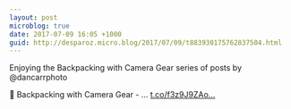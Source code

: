 ```yaml
---
layout: post
microblog: true
date: 2017-07-09 16:05 +1000
guid: http://desparoz.micro.blog/2017/07/09/t883930175762837504.html
---
```

Enjoying the Backpacking with Camera Gear series of posts by @dancarrphoto 

 🔗 Backpacking with Camera Gear - ... [t.co/f3z9J9ZAo...](https://t.co/f3z9J9ZAov)
